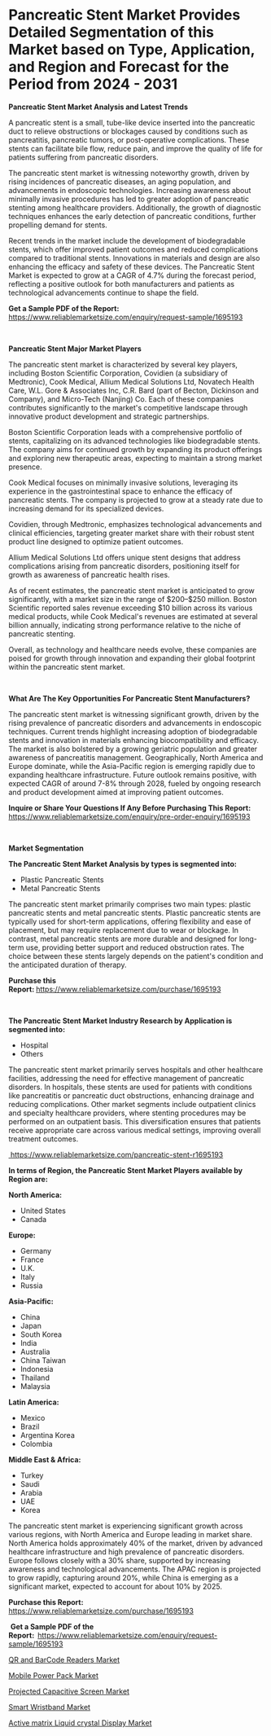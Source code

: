 <p><h1>Pancreatic Stent Market Provides Detailed Segmentation of this Market based on Type, Application, and Region and Forecast for the Period from 2024 - 2031</h1></p><p><strong>Pancreatic Stent Market Analysis and Latest Trends</strong></p>
<p><p>A pancreatic stent is a small, tube-like device inserted into the pancreatic duct to relieve obstructions or blockages caused by conditions such as pancreatitis, pancreatic tumors, or post-operative complications. These stents can facilitate bile flow, reduce pain, and improve the quality of life for patients suffering from pancreatic disorders.</p><p>The pancreatic stent market is witnessing noteworthy growth, driven by rising incidences of pancreatic diseases, an aging population, and advancements in endoscopic technologies. Increasing awareness about minimally invasive procedures has led to greater adoption of pancreatic stenting among healthcare providers. Additionally, the growth of diagnostic techniques enhances the early detection of pancreatic conditions, further propelling demand for stents.</p><p>Recent trends in the market include the development of biodegradable stents, which offer improved patient outcomes and reduced complications compared to traditional stents. Innovations in materials and design are also enhancing the efficacy and safety of these devices. The Pancreatic Stent Market is expected to grow at a CAGR of 4.7% during the forecast period, reflecting a positive outlook for both manufacturers and patients as technological advancements continue to shape the field.</p></p>
<p><strong>Get a Sample PDF of the Report:&nbsp;</strong> <a href="https://www.reliablemarketsize.com/enquiry/request-sample/1695193?utm_campaign=1171&utm_medium=2&utm_source=Github&utm_content=ia&utm_term=07102024&utm_id=pancreatic-stent">https://www.reliablemarketsize.com/enquiry/request-sample/1695193</a></p>
<p>&nbsp;</p>
<p><strong>Pancreatic Stent Major Market Players</strong></p>
<p><p>The pancreatic stent market is characterized by several key players, including Boston Scientific Corporation, Covidien (a subsidiary of Medtronic), Cook Medical, Allium Medical Solutions Ltd, Novatech Health Care, W.L. Gore & Associates Inc, C.R. Bard (part of Becton, Dickinson and Company), and Micro-Tech (Nanjing) Co. Each of these companies contributes significantly to the market's competitive landscape through innovative product development and strategic partnerships.</p><p>Boston Scientific Corporation leads with a comprehensive portfolio of stents, capitalizing on its advanced technologies like biodegradable stents. The company aims for continued growth by expanding its product offerings and exploring new therapeutic areas, expecting to maintain a strong market presence.</p><p>Cook Medical focuses on minimally invasive solutions, leveraging its experience in the gastrointestinal space to enhance the efficacy of pancreatic stents. The company is projected to grow at a steady rate due to increasing demand for its specialized devices.</p><p>Covidien, through Medtronic, emphasizes technological advancements and clinical efficiencies, targeting greater market share with their robust stent product line designed to optimize patient outcomes.</p><p>Allium Medical Solutions Ltd offers unique stent designs that address complications arising from pancreatic disorders, positioning itself for growth as awareness of pancreatic health rises. </p><p>As of recent estimates, the pancreatic stent market is anticipated to grow significantly, with a market size in the range of $200–$250 million. Boston Scientific reported sales revenue exceeding $10 billion across its various medical products, while Cook Medical's revenues are estimated at several billion annually, indicating strong performance relative to the niche of pancreatic stenting.</p><p>Overall, as technology and healthcare needs evolve, these companies are poised for growth through innovation and expanding their global footprint within the pancreatic stent market.</p></p>
<p>&nbsp;</p>
<p><strong>What Are The Key Opportunities For Pancreatic Stent Manufacturers?</strong></p>
<p><p>The pancreatic stent market is witnessing significant growth, driven by the rising prevalence of pancreatic disorders and advancements in endoscopic techniques. Current trends highlight increasing adoption of biodegradable stents and innovation in materials enhancing biocompatibility and efficacy. The market is also bolstered by a growing geriatric population and greater awareness of pancreatitis management. Geographically, North America and Europe dominate, while the Asia-Pacific region is emerging rapidly due to expanding healthcare infrastructure. Future outlook remains positive, with expected CAGR of around 7-8% through 2028, fueled by ongoing research and product development aimed at improving patient outcomes.</p></p>
<p><strong>Inquire or Share Your Questions If Any Before Purchasing This Report:</strong> <a href="https://www.reliablemarketsize.com/enquiry/pre-order-enquiry/1695193?utm_campaign=1171&utm_medium=2&utm_source=Github&utm_content=ia&utm_term=07102024&utm_id=pancreatic-stent">https://www.reliablemarketsize.com/enquiry/pre-order-enquiry/1695193</a></p>
<p>&nbsp;</p>
<p><strong>Market Segmentation</strong></p>
<p><strong>The Pancreatic Stent Market Analysis by types is segmented into:</strong></p>
<p><ul><li>Plastic Pancreatic Stents</li><li>Metal Pancreatic Stents</li></ul></p>
<p><p>The pancreatic stent market primarily comprises two main types: plastic pancreatic stents and metal pancreatic stents. Plastic pancreatic stents are typically used for short-term applications, offering flexibility and ease of placement, but may require replacement due to wear or blockage. In contrast, metal pancreatic stents are more durable and designed for long-term use, providing better support and reduced obstruction rates. The choice between these stents largely depends on the patient's condition and the anticipated duration of therapy.</p></p>
<p><strong>Purchase this Report:&nbsp;</strong><a href="https://www.reliablemarketsize.com/purchase/1695193?utm_campaign=1171&utm_medium=2&utm_source=Github&utm_content=ia&utm_term=07102024&utm_id=pancreatic-stent">https://www.reliablemarketsize.com/purchase/1695193</a></p>
<p>&nbsp;</p>
<p><strong>The Pancreatic Stent Market Industry Research by Application is segmented into:</strong></p>
<p><ul><li>Hospital</li><li>Others</li></ul></p>
<p><p>The pancreatic stent market primarily serves hospitals and other healthcare facilities, addressing the need for effective management of pancreatic disorders. In hospitals, these stents are used for patients with conditions like pancreatitis or pancreatic duct obstructions, enhancing drainage and reducing complications. Other market segments include outpatient clinics and specialty healthcare providers, where stenting procedures may be performed on an outpatient basis. This diversification ensures that patients receive appropriate care across various medical settings, improving overall treatment outcomes.</p></p>
<p><a href="https://www.reliablemarketsize.com/pancreatic-stent-r1695193?utm_campaign=1171&utm_medium=2&utm_source=Github&utm_content=ia&utm_term=07102024&utm_id=pancreatic-stent">&nbsp;https://www.reliablemarketsize.com/pancreatic-stent-r1695193</a></p>
<p><strong>In terms of Region, the Pancreatic Stent Market Players available by Region are:</strong></p>
<p>
    <p> <strong> North America: </strong>
        <ul>
            <li>United States</li>
            <li>Canada</li>
        </ul>
        </p> 
    <p> <strong> Europe: </strong>
        <ul>
            <li>Germany</li>
            <li>France</li>
            <li>U.K.</li>
            <li>Italy</li>
            <li>Russia</li>
        </ul>
        </p> 
    <p> <strong> Asia-Pacific: </strong>
        <ul>
            <li>China</li>
            <li>Japan</li>
            <li>South Korea</li>
            <li>India</li>
            <li>Australia</li>
            <li>China Taiwan</li>
            <li>Indonesia</li>
            <li>Thailand</li>
            <li>Malaysia</li>
        </ul>
        </p> 
    <p> <strong> Latin America: </strong>
        <ul>
            <li>Mexico</li>
            <li>Brazil</li>
            <li>Argentina Korea</li>
            <li>Colombia</li>
        </ul>
        </p> 
    <p> <strong> Middle East & Africa: </strong>
        <ul>
            <li>Turkey</li>
            <li>Saudi</li>
            <li>Arabia</li>
            <li>UAE</li>
            <li>Korea</li>
        </ul>
    </p>
    </p>
<p><p>The pancreatic stent market is experiencing significant growth across various regions, with North America and Europe leading in market share. North America holds approximately 40% of the market, driven by advanced healthcare infrastructure and high prevalence of pancreatic disorders. Europe follows closely with a 30% share, supported by increasing awareness and technological advancements. The APAC region is projected to grow rapidly, capturing around 20%, while China is emerging as a significant market, expected to account for about 10% by 2025.</p></p>
<p><strong>Purchase this Report: </strong><a href="https://www.reliablemarketsize.com/purchase/1695193?utm_campaign=1171&utm_medium=2&utm_source=Github&utm_content=ia&utm_term=07102024&utm_id=pancreatic-stent">https://www.reliablemarketsize.com/purchase/1695193</a></p>
<p>&nbsp;<strong>Get a Sample PDF of the Report:&nbsp;&nbsp;</strong><a href="https://www.reliablemarketsize.com/enquiry/request-sample/1695193?utm_campaign=1171&utm_medium=2&utm_source=Github&utm_content=ia&utm_term=07102024&utm_id=pancreatic-stent">https://www.reliablemarketsize.com/enquiry/request-sample/1695193</a></p>
<p><strong></strong></p>
<p><p><a href="https://www.linkedin.com/pulse/strategic-roadmap-global-qr-barcode-readers-market-insights-g1gbc?utm_campaign=1171&utm_medium=2&utm_source=Github&utm_content=ia&utm_term=07102024&utm_id=pancreatic-stent">QR and BarCode Readers Market</a></p><p><a href="https://www.linkedin.com/pulse/mobile-power-pack-sector-surge-74-growth-roadmap-2031-7hr6c?utm_campaign=1171&utm_medium=2&utm_source=Github&utm_content=ia&utm_term=07102024&utm_id=pancreatic-stent">Mobile Power Pack Market</a></p><p><a href="https://www.linkedin.com/pulse/projected-capacitive-screen-market-pulse-75-expansion-blueprint-tfhpc?utm_campaign=1171&utm_medium=2&utm_source=Github&utm_content=ia&utm_term=07102024&utm_id=pancreatic-stent">Projected Capacitive Screen Market</a></p><p><a href="https://www.linkedin.com/pulse/strategic-market-insights-global-smart-wristband-2024--4pcnc?utm_campaign=1171&utm_medium=2&utm_source=Github&utm_content=ia&utm_term=07102024&utm_id=pancreatic-stent">Smart Wristband Market</a></p><p><a href="https://www.linkedin.com/pulse/active-matrix-liquid-crystal-display-market-size-share-fzlic?utm_campaign=1171&utm_medium=2&utm_source=Github&utm_content=ia&utm_term=07102024&utm_id=pancreatic-stent">Active matrix Liquid crystal Display Market</a></p></p>